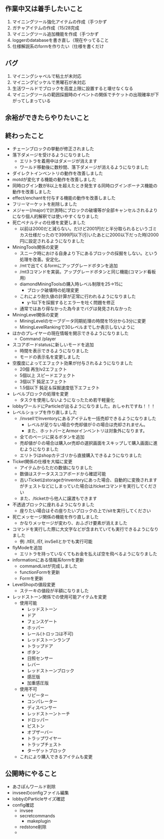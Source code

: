 ## 作業中又は着手したいこと

1. マイニングツール強化アイテムの作成（手つかず
2. ガチャアイテムの作成（15/28完成
3. マイニングツール追加機能を作成（手つかず
4. loggerのdatabaseを書き直し（現在やってること
5. 仕様解説系のformを作りたい（仕様を書くだけ

## バグ

1. マイニングシャベルで粘土が未対応
2. マイニングピッケルで黒曜石が未対応
3. 生活ワールドでブロックを高度上限に設置すると壊せなくなる
4. マイニングツールの範囲採掘時のイベントの関係でチケットの出現確率が下がってしまっている

## 余裕ができたらやりたいこと

## 終わったこと

* チェーンブロックの挙動が修正されました
* 落下ダメージを受けるようになりました
    * エリトラを着用中はダメージが消えます
    * ワールド移動後に数秒間、落下ダメージが消えるようになりました
* ダイレクトインベントリの動作を改善しました
* motdが変化する機能の動作を改善しました
* 同時ログイン数が8以上を超えたとき発生する同時ログインボーナス機能の動作を改善しました
* effect/enchantを付与する機能の動作を改善しました
* フリーマーケットを削除しました
* メジャー(/major)で計測時にブロックの破壊等が全部キャンセルされるよりになり個人的解釈では使いやすくなりました
* 死亡ペナルティの仕様を変更しました
    * 以前は2000だと減らない。だけど2001円だと半分取られるというゴミカス仕様だったので3999円以下(引いたあとに2000以下だった時)2000円に設定されるようになりました
* MiningTools関係の変更
    * スニーク時における自身より下にあるブロックの採掘をしない。という処理を改善。安定化。
    * /mtで出てくるformにアップグレードボタンを追加
    * /mt3コマンドを実装。アップグレードボタンと同じ機能(コマンド看板用)
    * diamondMiningToolsの購入時レベル制限を25->15に
        * ブロック破壊時の処理変更
    * これにより耐久値の計算が正常に行われるようになりました
        * y-1以下を採掘するとエラーを吐く問題を修正
    * 通常ではあり得なかった為今までバグは発見されなかった
* MiningLevel関係の変更
    * MiningLevelのセーブデータ同期処理の時間を15分から3分に変更
    * MiningLevelRankingで30レベルまでしか表示しないように
* ほかのプレイヤーの現在情報を開示できるようになりました
    * Command /player
* スコアボードstatusに新しいモードを追加
    * 時間を表示できるようになりました
    * モードの表示名を変更しました
* 空腹度によってエフェクト効果が付与されるようになりました
    * 20個 再生lv2エフェクト
    * 5個以上 スピードエフェクト
    * 3個以下 鈍足エフェクト
    * 1.5個以下 鈍足＆採掘速度低下エフェクト
* レベルブロックの処理を変更
    * タスクを使用しないようになったため若干軽量化
* lobbyワールドにParticleが出るようになりました。おしゃれですね！！！
* レベルショップを作り直しました
    * /invsellでInventoryにあるアイテムを一括売却できるようになりました
        * レベルが足りない場合や売却値が０の場合は売却されません。
        * また、ホットバーとArmorインベントリは対象外になります。
    * 全てのページに戻るボタンを追加
    * 売却値が０の場合は購入or売却の選択画面をスキップして購入画面に進むようになりました
    * エリトラはshopカテゴリから直接購入できるようになりました
* Ticket関係の仕様を大幅に変更
    * アイテムからただの数値になりました
    * 数値はステータススコアボードから確認可能
    * 古いTicketはstorageかinventoryにあった場合、自動的に変換されますがチェストなどにしまっていた場合は/ticketコマンドを実行してください
    * また、/ticketから他人に譲渡もできます
* 不透過ブロックに座れるようになりました
    * 座りたい場合はその座りたいブロックの上で/sitを実行してください
* 死亡メッセージ関係の機能を作り直しました
    * かなりメッセージが変わり、おふざけ要素が消えました
* コマンドを実行した際に大文字などが含まれていても実行できるようになりました
    * 例: /tEll, /Ef, invSellとかでも実行可能
* flyModeを追加
    * エリトラを持っていなくてもお金を払えば空を飛べるようになりました
* informationにある情報系formを更新
  * commandListが完成しました
  * functionFormを更新
  * Formを更新
* LevelShopの値段変更
  * ステーキの値段が半額になりました
* レッドストーン関係での使用可能アイテムを変更
  * 使用可能
    * レッドストーン
    * ドア
    * フェンスゲート
    * ホッパー
    * レール(トロッコは不可)
    * レッドストーンランプ
    * トラップドア
    * ボタン
    * 日照センサー
    * レバー
    * レッドストーンブロック
    * 感圧版
    * 加重感圧版
  * 使用不可
    * リピーター
    * コンパレーター
    * ディスペンサー
    * レッドストーントーチ
    * ドロッパー
    * ピストン
    * オブザーバー
    * トラップワイヤー
    * トラップチェスト
    * ターゲットブロック
  * これにより購入できるアイテムも変更

## 公開時にやること

* あさぽんワールド削除
* invseeのconfigファイル編集
* lobbyのParticleサイズ確認
* config確認
  * invsee
  * secretcommands
    * makeplugin
  * redstone削除
  * 